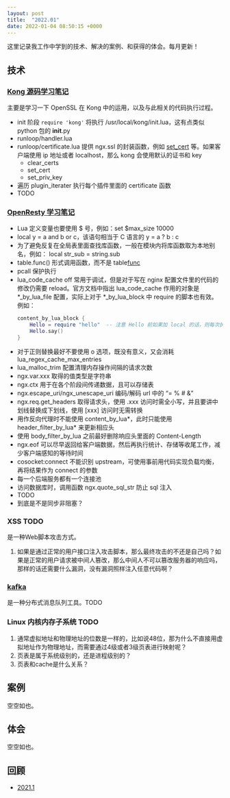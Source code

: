 ```yaml
---
layout: post
title:  "2022.01"
date: 2022-01-04 08:50:15 +0000   
---
```


这里记录我工作中学到的技术、解决的案例、和获得的体会。每月更新！


技术
----

### [Kong 源码学习笔记]()

主要是学习一下 OpenSSL 在 Kong 中的运用，以及与此相关的代码执行过程。

* init 阶段 ```require 'kong'``` 将执行 /usr/local/kong/init.lua，这有点类似 python 包的 __init__.py
* runloop/handler.lua
* runloop/certificate.lua 提供 ngx.ssl 的封装函数，例如 [set_cert](https://www.cnblogs.com/jimodetiantang/p/9260698.html) 等。如果客户端使用 ip 地址或者 localhost，那么 kong 会使用默认的证书和 key
  * clear_certs
  * set_cert
  * set_priv_key
* 遍历 plugin_iterater 执行每个插件里面的 certificate 函数
* TODO

### [OpenResty 学习笔记]()

* Lua 定义变量也要使用 $ 号，例如：set $max_size 10000
* local y = a and b or c，该语句相当于 C 语言的 y = a ? b : c
* 为了避免反复在全局表里面查找库函数，一般在模块内将库函数取为本地别名，例如： local str_sub = string.sub
* table.func() 形式调用函数，而不是 table[func]()
* pcall 保护执行
* lua_code_cache off 常用于调试，但是对于写在 nginx 配置文件里的代码的修改仍需要 reload。官方文档中指出 lua_code_cache 作用的对象是 *_by_lua_file 配置，实际上对于 *_by_lua_block 中 require 的脚本也有效。例如：
  ```lua
  content_by_lua_block {
      Hello = require "hello"  -- 注意 Hello 前如果加 local 的话，则每次执行都会重新 require
      Hello.say()
  }
  ```
* 对于正则替换最好不要使用 o 选项，既没有意义，又会消耗 lua_regex_cache_max_entries
* lua_malloc_trim 配置清理内存操作间隔的请求次数
* ngx.var.xxx 取得的值类型是字符串
* ngx.ctx 用于在各个阶段间传递数据，且可以存储表
* ngx.escape_uri/ngx_unescape_uri 编码/解码 url 中的 “= % # &”
* ngx.req.get_headers 取得请求头，使用 .xxx 访问时需全小写，并且要讲中划线替换成下划线，使用 [xxx] 访问时无需转换
* 用作反向代理时不能使用 content_by_lua*，此时只能使用 header_filter_by_lua* 来更新相应头
* 使用 body_filter_by_lua 之前最好删除响应头里面的 Content-Length
* ngx.eof 可以尽早返回给客户端数据，然后再执行统计、存储等收尾工作，减少客户端感知的等待时间
* cosocket:connect 不能识别 upstream，可使用事前用代码实现负载均衡，再将结果作为 connect 的参数
* 每一个后端服务都有一个连接池
* 访问数据库时，调用函数 ngx.quote_sql_str 防止 sql 注入
* TODO
* 到底是不是同步非阻塞？

### XSS TODO

是一种Web脚本攻击方式。

1. 如果是通过正常的用户接口注入攻击脚本，那么最终攻击的不还是自己吗？如果是正常的用户请求被中间人篡改，那么中间人不可以篡改服务器的响应吗，那样的话还需要什么漏洞，没有漏洞照样注入任意代码啊？

### [kafka](https://blog.csdn.net/weixin_45366499/article/details/106943229) 

是一种分布式消息队列工具。TODO

### Linux 内核内存子系统 TODO

1. 通常虚拟地址和物理地址的位数是一样的，比如说48位，那为什么不直接用虚拟地址作为物理地址，而需要通过4级或者3级页表进行映射呢？
2. 页表是属于系统级别的，还是进程级别的？
3. 页表和cache是什么关系？


案例
----

空空如也。


体会
----

空空如也。


回顾
---

* [2021.1](/2021/01/27/note.html)